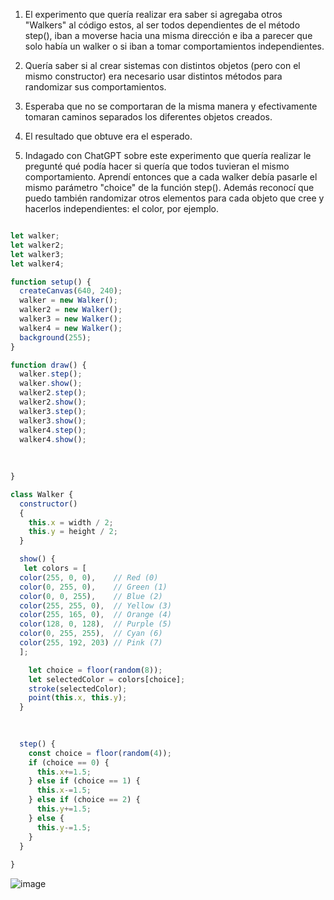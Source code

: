 1. El experimento que quería realizar era saber si agregaba otros "Walkers" al código estos, al ser todos dependientes de el método step(), iban a moverse
hacia una misma dirección e iba a parecer que solo había un walker o si iban a tomar comportamientos independientes.

2. Quería saber si al crear sistemas con distintos objetos (pero con el mismo constructor) era necesario usar distintos métodos para randomizar sus comportamientos.

3. Esperaba que no se comportaran de la misma manera y efectivamente tomaran caminos separados los diferentes objetos creados.

4. El resultado que obtuve era el esperado.
   
5. Indagado con ChatGPT sobre este experimento que quería realizar le pregunté qué podía hacer si quería que todos tuvieran el mismo comportamiento. Aprendí entonces
que a cada walker debía pasarle el mismo parámetro "choice" de la función step(). Además reconocí que puedo también randomizar otros elementos para cada objeto que cree
y hacerlos independientes: el color, por ejemplo.

```js

let walker;
let walker2;
let walker3;
let walker4;

function setup() {
  createCanvas(640, 240);
  walker = new Walker();
  walker2 = new Walker();
  walker3 = new Walker(); 
  walker4 = new Walker(); 
  background(255);
}

function draw() {
  walker.step();
  walker.show();
  walker2.step();
  walker2.show();
  walker3.step();
  walker3.show();
  walker4.step();
  walker4.show();
  
  
  
}

class Walker {
  constructor() 
  {
    this.x = width / 2;
    this.y = height / 2;
  }

  show() {
   let colors = [
  color(255, 0, 0),    // Red (0)
  color(0, 255, 0),    // Green (1)
  color(0, 0, 255),    // Blue (2)
  color(255, 255, 0),  // Yellow (3)
  color(255, 165, 0),  // Orange (4)
  color(128, 0, 128),  // Purple (5)
  color(0, 255, 255),  // Cyan (6)
  color(255, 192, 203) // Pink (7)
  ];

    let choice = floor(random(8));
    let selectedColor = colors[choice];
    stroke(selectedColor);
    point(this.x, this.y);
  }
  
  

  step() {
    const choice = floor(random(4));
    if (choice == 0) {
      this.x+=1.5;
    } else if (choice == 1) {
      this.x-=1.5;
    } else if (choice == 2) {
      this.y+=1.5;
    } else {
      this.y-=1.5;
    }
  }
  
}
```

![image](https://github.com/user-attachments/assets/c25dcfab-0f39-4908-904f-8e7693cee515)
